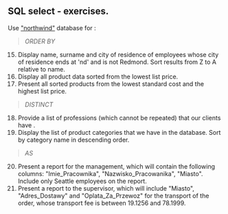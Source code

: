 ## SQL select - exercises.

 Use ["northwind"](https://drive.google.com/file/d/1tv1XqBGzfdZ97yIsNd_CsGnQpL2knPQ4/view) database for :

> *ORDER BY*

15. Display name, surname and city of residence of employees whose city of residence ends at 'nd' and is not Redmond. Sort results from Z to A relative to name.
16. Display all product data sorted from the lowest list price.
17. Present all sorted products from the lowest standard cost and the highest list price.

> *DISTINCT* 
18. Provide a list of professions (which cannot be repeated) that our clients have .
19. Display the list of product categories that we have in the database. Sort by category name in descending order.

> *AS*
20. Present a report for the management, which will contain the following columns: "Imie_Pracownika", "Nazwisko_Pracowanika", "Miasto". Include only Seattle employees on the report.
21. Present a report to the supervisor, which will include "Miasto", "Adres_Dostawy" and "Oplata_Za_Przewoz" for the transport of the order, whose transport fee is between 19.1256 and 78.1999.
